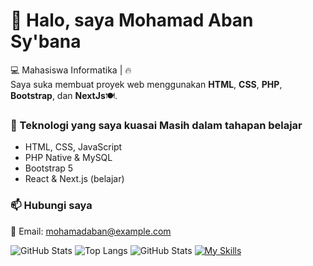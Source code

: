 # 👋 Halo, saya Mohamad Aban Sy'bana

💻 Mahasiswa Informatika | 🔥   
Saya suka membuat proyek web menggunakan **HTML**, **CSS**, **PHP**, **Bootstrap**, dan **NextJs**🍽️.

### 🚀 Teknologi yang saya kuasai Masih dalam tahapan belajar
- HTML, CSS, JavaScript
- PHP Native & MySQL
- Bootstrap 5
- React & Next.js (belajar)

### 📫 Hubungi saya
📧 Email: mohamadaban@example.com  


![GitHub Stats](https://github-readme-stats.vercel.app/api?username=abansybana09&show_icons=true&theme=tokyonight)
![Top Langs](https://github-readme-stats.vercel.app/api/top-langs/?username=abansybana09&layout=compact&theme=tokyonight)
![GitHub Stats](https://github-readme-stats.vercel.app/api?username=abansybana09&show_icons=true&theme=tokyonight)
[![My Skills](https://skillicons.dev/icons?i=html,css,php,js,bootstrap,react)](https://skillicons.dev)


